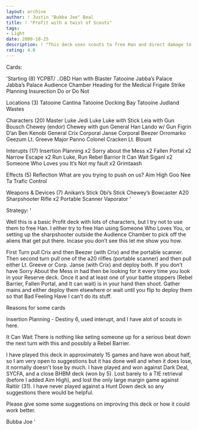 ```yaml
---
layout: archive
author: ! Justin "Bubba Joe" Beal
title: ! "Profit with a twist of Scouts"
tags:
- Light
date: 2000-10-25
description: ! "This deck uses scouts to free Han and direct damage to beat your opponent.  At least that is how it is supposed to work . . ."
rating: 4.0
---
```

Cards: 

'Starting (8)
YCPBT/ ..OBD
Han with Blaster
Tatooine Jabba’s Palace
Jabba’s Palace Audience Chamber
Heading for the Medical Frigate
Strike Planning
Insurection
Do or Do Not

Locations (3)
Tatooine Cantina
Tatooine Docking Bay
Tatooine Judland Wastes

Characters (20)
Master Luke
Jedi Luke
Luke with Stick
Leia with Gun
Bousch
Chewey (endor)
Chewey with gun
General Han
Lando w/ Gun
Figrin D’an
Ben Kenobi
General Crix
Corporal Janse
Corporal Beezer
Orromarko
Geezum
Lt. Greeve
Major Panno
Colonel Cracken
Lt. Blount

Interupts (17)
Insertion Planning x2
Sorry about the Mess x2
Fallen Portal x2
Narrow Escape x2
Run Luke, Run
Rebel Barrior
It Can Wait
Siganl x2
Someone Who Loves you
It’s Not my fault x2
Grimtaash

Effects (5)
Reflection
What are you trying to push on us?
Aim High
Goo Nee Ta
Trafic Control

Weapons & Devices (7)
Anikan’s Stick
Obi’s Stick
Chewey’s Bowcaster
A20 Sharpshooter Rifle x2
Portable Scanner
Vaporator
'

Strategy: '

Well this is a basic Profit deck with lots of characters, but I try not to use them to free Han.  I either try to free Han using Someone Who Loves You, or setting up the sharpshooter outside the Audience Chamber to pick off the aliens that get put there.  Incase you don’t see this let me show you how.

First Turn pull Crix and then Beezer (with Crix) and the portable scanner.  Then second turn pull one of the a20 rilfles (portable scanner) and then pull either Lt. Greeve or Corp. Janse (with Crix) and deploy both.  If you don’t have Sorry About the Mess in had then be looking for it every time you look in your Reserve deck.  Once it and at least one of your battle stoppers (Rebel Barrier, Fallen Portal, and It can wait) is in your hand then shoot.  Gather mains and either deploy them elsewhere or wait until you flip to deploy them so that Bad Feeling Have I can’t do its stuff.

Reasons for some cards

Insertion Planning - Destiny 6, used interupt, and I have alot of scouts in here.

It Can Wait  There is nothing like seting someone up for a serious beat down the next turn with this and possibly a Rebel Barrier.

I have played this deck in approximately 15 games and have won about half, so I am very open to suggestions but it has done well and when it does lose, it normally doesn’t lose by much.	I have played and won against Dark Deal, SYCFA, and a close BHBM deck (won by 5).  Lost barely to a TIE retrieval (before I added Aim High), and lost the only large margin game against Raltiir (31).	I have never played against a Hunt Down deck so any suggestions there would be helpful.

Please give some some suggestions on improving this deck or how it could work better.

Bubba Joe '